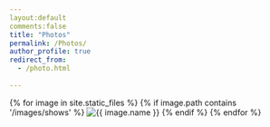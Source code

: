 ```yaml
---
layout:default
comments:false
title: "Photos"
permalink: /Photos/
author_profile: true
redirect_from:
  - /photo.html
    
---
```


<div>
	{% for image in site.static_files %}
	    {% if image.path contains '/images/shows' %}  
	        <img src="{{image.path}}" alt="{{ image.name }}" />
	    {% endif %}  
	{% endfor %}
</div>
